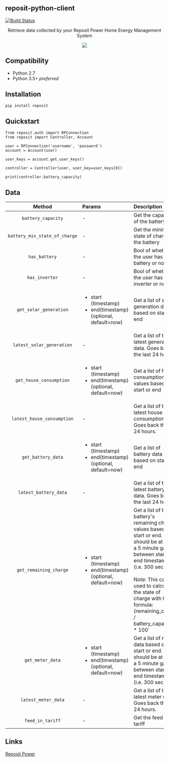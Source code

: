 ## reposit-python-client

[![Build Status](https://travis-ci.org/RepositPower/reposit-python-client.svg?branch=master)](https://travis-ci.org/RepositPower/reposit-python-client)


<p align="center">
    <span>Retrieve data collected by your Reposit Power Home Energy Management System</span>
</p>
<p align="center">
    <img src="https://repositpower.com/wp-content/uploads/2017/05/Reposit_13.jpg">
</p>

## Compatibility

- Python 2.7
- Python 3.5+ *preferred*

## Installation
```
pip install reposit
```

## Quickstart

```
from reposit.auth import RPConnection
from reposit import Controller, Account

user = RPConnection('username', 'password')
account = Account(user)

user_keys = account.get_user_keys()

controller = Controller(user, user_key=user_keys[0])

print(controller.battery_capacity)
```

## Data
| Method        | Params          | Description | Unit |
|:-------------:|:-------------|:-------------|---------|
| `battery_capacity`      | - | Get the capacity of the battery                | kWh |
| `battery_min_state_of_charge`      | -      | Get the minimum state of charge of the battery | Percentage (%)
| `has_battery` | -      | Bool of whether the user has a battery or not| True/False |
| `has_inverter` | -      | Bool of whether the user has an inverter or not| True/False |
| `get_solar_generation` | <ul><li>start (timestamp)</li><li>end(timestamp)(optional, default=now)</li></ul>  | Get a list of solar generation data based on start or end| kW |
|`latest_solar_generation`|-|Get a list of the latest generation data. Goes back the last 24 hours.| kW |
| `get_house_consumption` | <ul><li>start (timestamp)</li><li>end(timestamp)(optional, default=now)</li></ul>  | Get a list of house consumption values based on start or end| kW|
|`latest_house_consumption`|-|Get a list of the latest house consumption. Goes back the last 24 hours.| kW|
| `get_battery_data` | <ul><li>start (timestamp)</li><li>end(timestamp)(optional, default=now)</li></ul>  | Get a list of battery data based on start or end| kWh |
|`latest_battery_data`|-|Get a list of the latest battery data. Goes back the last 24 hours.| kWh |
| `get_remaining_charge` | <ul><li>start (timestamp)</li><li>end(timestamp)(optional, default=now)</li></ul>  | Get a list of the battery's remaining charge values based on start or end. There should be at least a 5 minute gap between start and end timestamps (i.e. 300 seconds)<br/><br/> Note: This can be used to calculate the state of charge with the formula: (remaining_charge / battery_capacity) * 100` | kWh
| `get_meter_data` | <ul><li>start (timestamp)</li><li>end(timestamp)(optional, default=now)</li></ul>  | Get a list of meter data based on start or end. There should be at least a 5 minute gap between start and end timestamps (i.e. 300 seconds) | kW
|`latest_meter_data`|-|Get a list of the latest meter data. Goes back the last 24 hours.| kW |
|`feed_in_tariff`|-|Get the feed-in-tariff| Dollars ($) |

## Links

[Reposit Power](https://www.repositpower.com)
